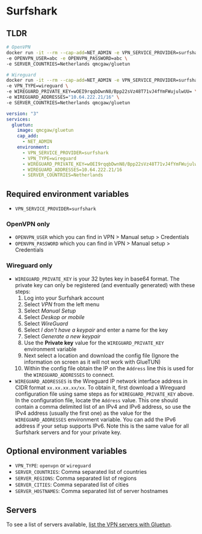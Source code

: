# Surfshark

## TLDR

```sh
# OpenVPN
docker run -it --rm --cap-add=NET_ADMIN -e VPN_SERVICE_PROVIDER=surfshark \
-e OPENVPN_USER=abc -e OPENVPN_PASSWORD=abc \
-e SERVER_COUNTRIES=Netherlands qmcgaw/gluetun
```

```sh
# Wireguard
docker run -it --rm --cap-add=NET_ADMIN -e VPN_SERVICE_PROVIDER=surfshark \
-e VPN_TYPE=wireguard \
-e WIREGUARD_PRIVATE_KEY=wOEI9rqqbDwnN8/Bpp22sVz48T71vJ4fYmFWujulwUU= \
-e WIREGUARD_ADDRESSES="10.64.222.21/16" \
-e SERVER_COUNTRIES=Netherlands qmcgaw/gluetun
```

```yml
version: "3"
services:
  gluetun:
    image: qmcgaw/gluetun
    cap_add:
      - NET_ADMIN
    environment:
      - VPN_SERVICE_PROVIDER=surfshark
      - VPN_TYPE=wireguard
      - WIREGUARD_PRIVATE_KEY=wOEI9rqqbDwnN8/Bpp22sVz48T71vJ4fYmFWujulwUU=
      - WIREGUARD_ADDRESSES=10.64.222.21/16
      - SERVER_COUNTRIES=Netherlands
```

## Required environment variables

- `VPN_SERVICE_PROVIDER=surfshark`

### OpenVPN only

- `OPENVPN_USER` which you can find in VPN > Manual setup > Credentials
- `OPENVPN_PASSWORD` which you can find in VPN > Manual setup > Credentials

### Wireguard only

- `WIREGUARD_PRIVATE_KEY` is your 32 bytes key in base64 format. The private key can only be registered (and eventually generated) with these steps:
  1. Log into your Surfshark account
  1. Select *VPN* from the left menu
  1. Select *Manual Setup*
  1. Select *Deskop or mobile*
  1. Select *WireGuard*
  1. Select *I don't have a keypair* and enter a name for the key
  1. Select *Generate a new keypair*
  1. Use the **Private key** value for the `WIREGUARD_PRIVATE_KEY` environment variable
  1. Next select a location and download the config file (Ignore the information on screen as it will not work with GlueTUN)
  1. Within the config file obtain the IP on the `Address` line this is used for the `WIREGUARD_ADDRESSES` to connect.
- `WIREGUARD_ADDRESSES` is the Wireguard IP network interface address in CIDR format `xx.xx.xx.xx/xx`. To obtain it, first download a Wireguard configuration file using same steps as for `WIREGUARD_PRIVATE_KEY` above. In the configuration file, locate the `Address` value. This one should contain a comma delimited list of an IPv4 and IPv6 address, so use the IPv4 address (usually the first one) as the value for the `WIREGUARD_ADDRESSES` environment variable. You can add the IPv6 address if your setup supports IPv6. Note this is the same value for all Surfshark servers and for your private key.

## Optional environment variables

- `VPN_TYPE`: `openvpn` or `wireguard`
- `SERVER_COUNTRIES`: Comma separated list of countries
- `SERVER_REGIONS`: Comma separated list of regions
- `SERVER_CITIES`: Comma separated list of cities
- `SERVER_HOSTNAMES`: Comma separated list of server hostnames

## Servers

To see a list of servers available, [list the VPN servers with Gluetun](../servers.md#list-of-vpn-servers).
